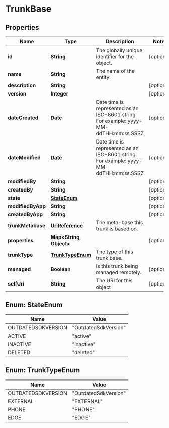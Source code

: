 
# TrunkBase

## Properties
Name | Type | Description | Notes
------------ | ------------- | ------------- | -------------
**id** | **String** | The globally unique identifier for the object. |  [optional]
**name** | **String** | The name of the entity. | 
**description** | **String** |  |  [optional]
**version** | **Integer** |  |  [optional]
**dateCreated** | [**Date**](Date.md) | Date time is represented as an ISO-8601 string. For example: yyyy-MM-ddTHH:mm:ss.SSSZ |  [optional]
**dateModified** | [**Date**](Date.md) | Date time is represented as an ISO-8601 string. For example: yyyy-MM-ddTHH:mm:ss.SSSZ |  [optional]
**modifiedBy** | **String** |  |  [optional]
**createdBy** | **String** |  |  [optional]
**state** | [**StateEnum**](#StateEnum) |  |  [optional]
**modifiedByApp** | **String** |  |  [optional]
**createdByApp** | **String** |  |  [optional]
**trunkMetabase** | [**UriReference**](UriReference.md) | The meta-base this trunk is based on. | 
**properties** | **Map&lt;String, Object&gt;** |  |  [optional]
**trunkType** | [**TrunkTypeEnum**](#TrunkTypeEnum) | The type of this trunk base. | 
**managed** | **Boolean** | Is this trunk being managed remotely. |  [optional]
**selfUri** | **String** | The URI for this object |  [optional]


<a name="StateEnum"></a>
## Enum: StateEnum
Name | Value
---- | -----
OUTDATEDSDKVERSION | &quot;OutdatedSdkVersion&quot;
ACTIVE | &quot;active&quot;
INACTIVE | &quot;inactive&quot;
DELETED | &quot;deleted&quot;


<a name="TrunkTypeEnum"></a>
## Enum: TrunkTypeEnum
Name | Value
---- | -----
OUTDATEDSDKVERSION | &quot;OutdatedSdkVersion&quot;
EXTERNAL | &quot;EXTERNAL&quot;
PHONE | &quot;PHONE&quot;
EDGE | &quot;EDGE&quot;



